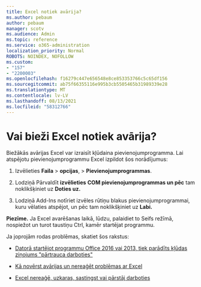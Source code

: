 ```yaml
---
title: Excel notiek avārija?
ms.author: pebaum
author: pebaum
manager: scotv
ms.audience: Admin
ms.topic: reference
ms.service: o365-administration
localization_priority: Normal
ROBOTS: NOINDEX, NOFOLLOW
ms.custom:
- "157"
- "2200003"
ms.openlocfilehash: f16279c447e656548e8ce853353766c5c65df156
ms.sourcegitcommit: ab75f66355116e995b3cb5505465b31989339e28
ms.translationtype: MT
ms.contentlocale: lv-LV
ms.lasthandoff: 08/13/2021
ms.locfileid: "58312766"
---
```

# <a name="frequent-excel-crashes"></a>Vai bieži Excel notiek avārija?

Biežākās avārijas Excel var izraisīt kļūdaina pievienojumprogramma. Lai atspējotu pievienojumprogrammu Excel izpildot šos norādījumus:
  
1. Izvēlieties **Faila** \> **opcijas**, \> **Pievienojumprogrammas**.

2. Lodziņā Pārvaldīt **izvēlieties** **COM pievienojumprogrammas un pēc** tam noklikšķiniet uz **Doties uz.**

3. Lodziņā Add-Ins notīriet izvēles rūtiņu blakus pievienojumprogrammai, kuru vēlaties atspējot, un pēc tam noklikšķiniet uz **Labi.**

**Piezīme.** Ja Excel avarēšanas laikā, lūdzu, palaidiet to Seifs režīmā, nospiežot un turot taustiņu Ctrl, kamēr startējat programmu.
  
Ja joprojām rodas problēmas, skatiet šos rakstus:
  
- [Datorā startējot programmu Office 2016 vai 2013, tiek parādīts kļūdas ziņojums "pārtrauca darboties"](https://support.office.com/article/52bd7985-4e99-4a35-84c8-2d9b8301a2fa.aspx)

- [Kā novērst avārijas un nereaģēt problēmas ar Excel](https://support.microsoft.com/help/2758592/how-to-troubleshoot-crashing-and-not-responding-issues-with-excel)

- [Excel nereaģē, uzkaras, sastingst vai pārstāj darboties](https://support.office.com/article/37e7d3c9-9e84-40bf-a805-4ca6853a1ff4.aspx)

